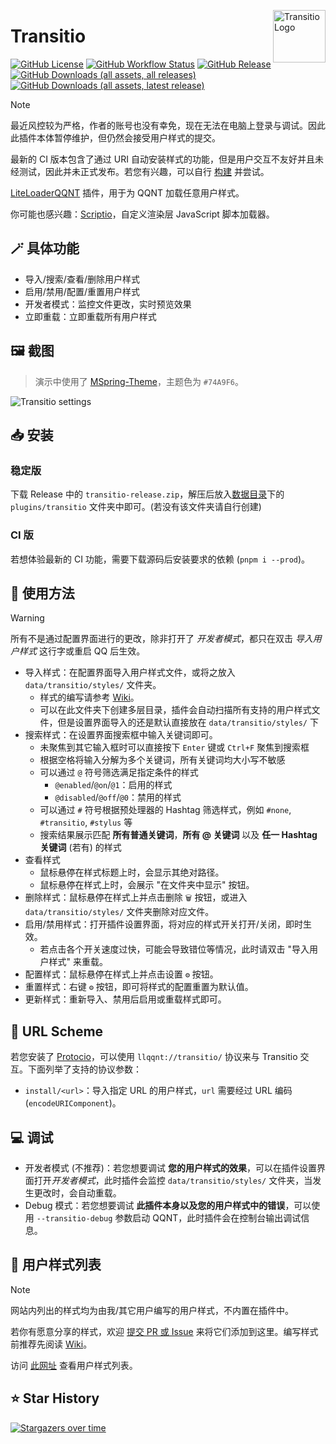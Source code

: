 <img alt="Transitio Logo" src="./icons/icon.svg" align="right" style="width: 6em; height: 6em;"></img>

# Transitio

[![GitHub License](https://img.shields.io/github/license/PRO-2684/transitio?logo=gnu)](https://github.com/PRO-2684/transitio/blob/main/LICENSE)
[![GitHub Workflow Status](https://img.shields.io/github/actions/workflow/status/PRO-2684/transitio/release.yml?branch=main&logo=githubactions)](https://github.com/PRO-2684/transitio/blob/main/.github/workflows/release.yml)
[![GitHub Release](https://img.shields.io/github/v/release/PRO-2684/transitio?logo=githubactions)](https://github.com/PRO-2684/transitio/releases)
[![GitHub Downloads (all assets, all releases)](https://img.shields.io/github/downloads/PRO-2684/transitio/total?logo=github)](https://github.com/PRO-2684/transitio/releases)
[![GitHub Downloads (all assets, latest release)](https://img.shields.io/github/downloads/PRO-2684/transitio/latest/total?logo=github)](https://github.com/PRO-2684/transitio/releases/latest)

> [!NOTE]
> 最近风控较为严格，作者的账号也没有幸免，现在无法在电脑上登录与调试。因此此插件本体暂停维护，但仍然会接受用户样式的提交。
>
> 最新的 CI 版本包含了通过 URI 自动安装样式的功能，但是用户交互不友好并且未经测试，因此并未正式发布。若您有兴趣，可以自行 [构建](#ci-版) 并尝试。

[LiteLoaderQQNT](https://github.com/mo-jinran/LiteLoaderQQNT) 插件，用于为 QQNT 加载任意用户样式。

你可能也感兴趣：[Scriptio](https://github.com/PRO-2684/Scriptio)，自定义渲染层 JavaScript 脚本加载器。

## 🪄 具体功能

- 导入/搜索/查看/删除用户样式
- 启用/禁用/配置/重置用户样式
- 开发者模式：监控文件更改，实时预览效果
- 立即重载：立即重载所有用户样式

## 🖼️ 截图

> 演示中使用了 [MSpring-Theme](https://github.com/MUKAPP/LiteLoaderQQNT-MSpring-Theme)，主题色为 `#74A9F6`。

![Transitio settings](./attachments/settings.jpg)

## 📥 安装

### 稳定版

下载 Release 中的 `transitio-release.zip`，解压后放入[数据目录](https://github.com/mo-jinran/LiteLoaderQQNT-Plugin-Template/wiki/1.%E4%BA%86%E8%A7%A3%E6%95%B0%E6%8D%AE%E7%9B%AE%E5%BD%95%E7%BB%93%E6%9E%84#liteloader%E7%9A%84%E6%95%B0%E6%8D%AE%E7%9B%AE%E5%BD%95)下的 `plugins/transitio` 文件夹中即可。(若没有该文件夹请自行创建)

### CI 版

若想体验最新的 CI 功能，需要下载源码后安装要求的依赖 (`pnpm i --prod`)。

## 🤔 使用方法

> [!WARNING]
> 所有不是通过配置界面进行的更改，除非打开了 *开发者模式*，都只在双击 *导入用户样式* 这行字或重启 QQ 后生效。

- 导入样式：在配置界面导入用户样式文件，或将之放入 `data/transitio/styles/` 文件夹。
    - 样式的编写请参考 [Wiki](https://github.com/PRO-2684/transitio/wiki)。
    - 可以在此文件夹下创建多层目录，插件会自动扫描所有支持的用户样式文件，但是设置界面导入的还是默认直接放在 `data/transitio/styles/` 下
- 搜索样式：在设置界面搜索框中输入关键词即可。
    - 未聚焦到其它输入框时可以直接按下 `Enter` 键或 `Ctrl+F` 聚焦到搜索框
    - 根据空格将输入分解为多个关键词，所有关键词均大小写不敏感
    - 可以通过 `@` 符号筛选满足指定条件的样式
        - `@enabled`/`@on`/`@1`：启用的样式
        - `@disabled`/`@off`/`@0`：禁用的样式
    - 可以通过 `#` 符号根据预处理器的 Hashtag 筛选样式，例如 `#none`, `#transitio`, `#stylus` 等
    - 搜索结果展示匹配 **所有普通关键词**，**所有 @ 关键词** 以及 **任一 Hashtag 关键词** (若有) 的样式
- 查看样式
    - 鼠标悬停在样式标题上时，会显示其绝对路径。
    - 鼠标悬停在样式上时，会展示 "在文件夹中显示" 按钮。
- 删除样式：鼠标悬停在样式上并点击删除 `🗑️` 按钮，或进入 `data/transitio/styles/` 文件夹删除对应文件。
- 启用/禁用样式：打开插件设置界面，将对应的样式开关打开/关闭，即时生效。
    - 若点击各个开关速度过快，可能会导致错位等情况，此时请双击 "导入用户样式" 来重载。
- 配置样式：鼠标悬停在样式上并点击设置 `⚙️` 按钮。
- 重置样式：右键 `⚙️` 按钮，即可将样式的配置重置为默认值。
- 更新样式：重新导入、禁用后启用或重载样式即可。

## 🔗 URL Scheme

若您安装了 [Protocio](https://github.com/PRO-2684/protocio)，可以使用 `llqqnt://transitio/` 协议来与 Transitio 交互。下面列举了支持的协议参数：

- `install/<url>`：导入指定 URL 的用户样式，`url` 需要经过 URL 编码 (`encodeURIComponent`)。

## 💻 调试

- 开发者模式 (不推荐)：若您想要调试 **您的用户样式的效果**，可以在插件设置界面打开*开发者模式*，此时插件会监控 `data/transitio/styles/` 文件夹，当发生更改时，会自动重载。
- Debug 模式：若您想要调试 **此插件本身以及您的用户样式中的错误**，可以使用 `--transitio-debug` 参数启动 QQNT，此时插件会在控制台输出调试信息。

## 📜 用户样式列表

> [!NOTE]
> 网站内列出的样式均为由我/其它用户编写的用户样式，不内置在插件中。
>
> 若你有愿意分享的样式，欢迎 [提交 PR 或 Issue](https://github.com/PRO-2684/transitio/issues/4) 来将它们添加到这里。编写样式前推荐先阅读 [Wiki](https://github.com/PRO-2684/transitio/wiki)。

访问 [此网址](https://pro-2684.github.io/?page=transitio_userstyles) 查看用户样式列表。

## ⭐ Star History

[![Stargazers over time](https://starchart.cc/PRO-2684/transitio.svg?variant=adaptive)](https://starchart.cc/PRO-2684/transitio)
